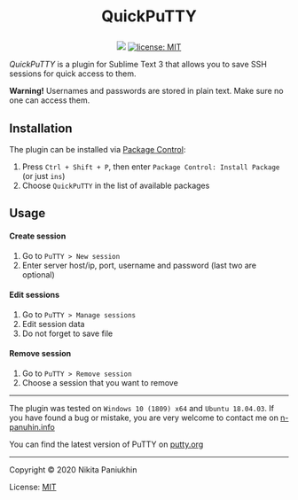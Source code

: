<h1><p align="center">QuickPuTTY</p></h1>

<div class="badges" align="center">
	<a href="https://packagecontrol.io/packages/QuickPuTTY"><img src="https://img.shields.io/packagecontrol/dt/QuickPuTTY"></a>
	<a href="http://n-panuhin.info/license.html" target="_blank" title="license: MIT"><img alt="license: MIT" src="https://img.shields.io/static/v1?cacheSeconds=604800&style=flat&label=license&message=MIT&color=informational"></a>
</div>


*QuickPuTTY* is a plugin for Sublime Text 3 that allows you to save SSH sessions for quick access to them.

**Warning!** Usernames and passwords are stored in plain text. Make sure no one can access them.

## Installation

The plugin can be installed via [Package Control](https://packagecontrol.io "Visit packagecontrol.io"):

1. Press `Ctrl + Shift + P`, then enter `Package Control: Install Package` (or just `ins`)
2. Choose `QuickPuTTY` in the list of available packages

## Usage

#### Create session

1. Go to `PuTTY > New session`
2. Enter server host/ip, port, username and password (last two are optional)

#### Edit sessions

1. Go to `PuTTY > Manage sessions`
2. Edit session data
3. Do not forget to save file

#### Remove session

1. Go to `PuTTY > Remove session`
2. Choose a session that you want to remove

-------------------------------------------

The plugin was tested on `Windows 10 (1809) x64` and `Ubuntu 18.04.03`.
If you have found a bug or mistake, you are very welcome to contact me on [n-panuhin.info](https://n-panuhin.info "Visit n-panuhin.io")

You can find the latest version of PuTTY on [putty.org](https://putty.org "Visit putty.org")

-------------------------------------------

Copyright © 2020 Nikita Paniukhin

License: [MIT](http://n-panuhin.info/license.html "Visit n-panuhin.info/license")